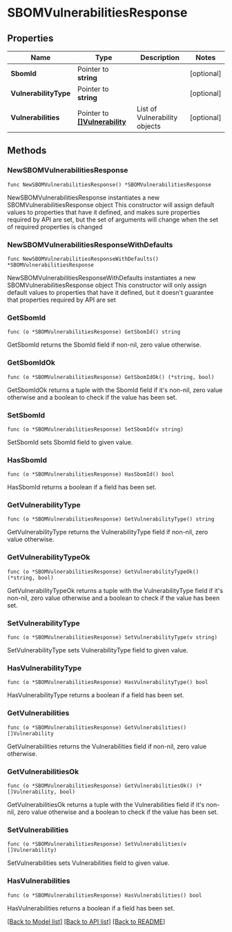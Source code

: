 # SBOMVulnerabilitiesResponse

## Properties

Name | Type | Description | Notes
------------ | ------------- | ------------- | -------------
**SbomId** | Pointer to **string** |  | [optional] 
**VulnerabilityType** | Pointer to **string** |  | [optional] 
**Vulnerabilities** | Pointer to [**[]Vulnerability**](Vulnerability.md) | List of Vulnerability objects | [optional] 

## Methods

### NewSBOMVulnerabilitiesResponse

`func NewSBOMVulnerabilitiesResponse() *SBOMVulnerabilitiesResponse`

NewSBOMVulnerabilitiesResponse instantiates a new SBOMVulnerabilitiesResponse object
This constructor will assign default values to properties that have it defined,
and makes sure properties required by API are set, but the set of arguments
will change when the set of required properties is changed

### NewSBOMVulnerabilitiesResponseWithDefaults

`func NewSBOMVulnerabilitiesResponseWithDefaults() *SBOMVulnerabilitiesResponse`

NewSBOMVulnerabilitiesResponseWithDefaults instantiates a new SBOMVulnerabilitiesResponse object
This constructor will only assign default values to properties that have it defined,
but it doesn't guarantee that properties required by API are set

### GetSbomId

`func (o *SBOMVulnerabilitiesResponse) GetSbomId() string`

GetSbomId returns the SbomId field if non-nil, zero value otherwise.

### GetSbomIdOk

`func (o *SBOMVulnerabilitiesResponse) GetSbomIdOk() (*string, bool)`

GetSbomIdOk returns a tuple with the SbomId field if it's non-nil, zero value otherwise
and a boolean to check if the value has been set.

### SetSbomId

`func (o *SBOMVulnerabilitiesResponse) SetSbomId(v string)`

SetSbomId sets SbomId field to given value.

### HasSbomId

`func (o *SBOMVulnerabilitiesResponse) HasSbomId() bool`

HasSbomId returns a boolean if a field has been set.

### GetVulnerabilityType

`func (o *SBOMVulnerabilitiesResponse) GetVulnerabilityType() string`

GetVulnerabilityType returns the VulnerabilityType field if non-nil, zero value otherwise.

### GetVulnerabilityTypeOk

`func (o *SBOMVulnerabilitiesResponse) GetVulnerabilityTypeOk() (*string, bool)`

GetVulnerabilityTypeOk returns a tuple with the VulnerabilityType field if it's non-nil, zero value otherwise
and a boolean to check if the value has been set.

### SetVulnerabilityType

`func (o *SBOMVulnerabilitiesResponse) SetVulnerabilityType(v string)`

SetVulnerabilityType sets VulnerabilityType field to given value.

### HasVulnerabilityType

`func (o *SBOMVulnerabilitiesResponse) HasVulnerabilityType() bool`

HasVulnerabilityType returns a boolean if a field has been set.

### GetVulnerabilities

`func (o *SBOMVulnerabilitiesResponse) GetVulnerabilities() []Vulnerability`

GetVulnerabilities returns the Vulnerabilities field if non-nil, zero value otherwise.

### GetVulnerabilitiesOk

`func (o *SBOMVulnerabilitiesResponse) GetVulnerabilitiesOk() (*[]Vulnerability, bool)`

GetVulnerabilitiesOk returns a tuple with the Vulnerabilities field if it's non-nil, zero value otherwise
and a boolean to check if the value has been set.

### SetVulnerabilities

`func (o *SBOMVulnerabilitiesResponse) SetVulnerabilities(v []Vulnerability)`

SetVulnerabilities sets Vulnerabilities field to given value.

### HasVulnerabilities

`func (o *SBOMVulnerabilitiesResponse) HasVulnerabilities() bool`

HasVulnerabilities returns a boolean if a field has been set.


[[Back to Model list]](../README.md#documentation-for-models) [[Back to API list]](../README.md#documentation-for-api-endpoints) [[Back to README]](../README.md)



